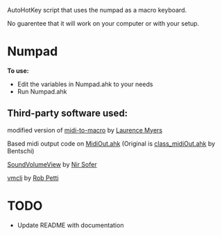 AutoHotKey script that uses the numpad as a macro keyboard.

No guarentee that it will work on your computer or with your setup.

# Numpad
**To use:**
* Edit the variables in Numpad.ahk to your needs
* Run Numpad.ahk

## Third-party software used:
modified version of [midi-to-macro](https://github.com/laurence-myers/midi-to-macro/) by [Laurence Myers](https://github.com/laurence-myers)

Based midi output code on [MidiOut.ahk](https://www.autohotkey.com/boards/viewtopic.php?style=8&t=119087) (Original is [class_midiOut.ahk](https://github.com/Ixiko/AHK-libs-and-classes-collection/blob/master/classes/class_midiOut.ahk) by Bentschi)

[SoundVolumeView](https://www.nirsoft.net/utils/sound_volume_view.html) by [Nir Sofer](https://www.nirsoft.net/about_nirsoft_freeware.html)

[vmcli](https://github.com/rpetti/vmcli) by [Rob Petti](https://github.com/rpetti)

# TODO
* Update README with documentation